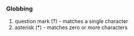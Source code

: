 ### Globbing 
1. question mark (?) - matches a single character
2. asterisk (\*) - matches zero or more characters 